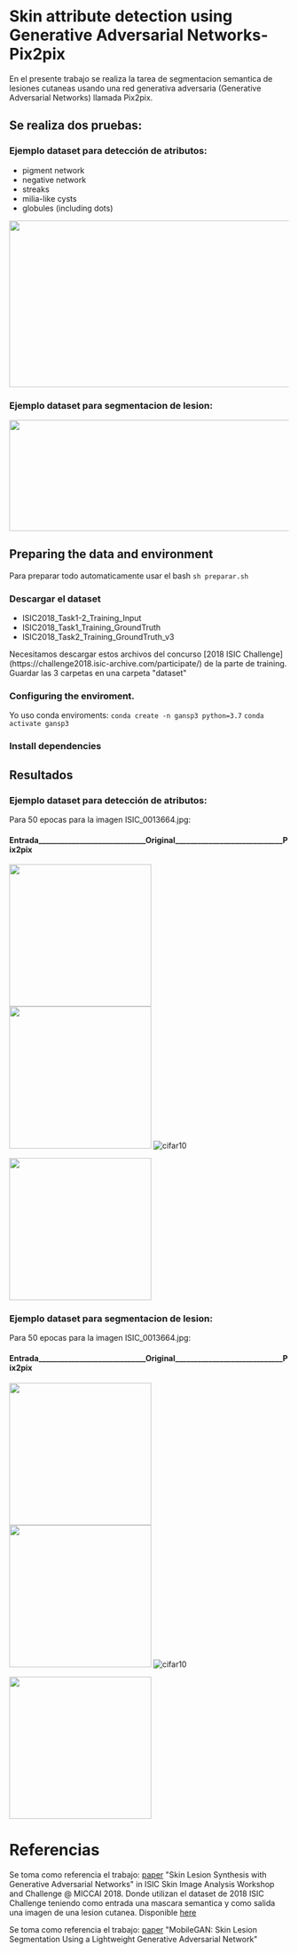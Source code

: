 # Skin attribute detection using Generative Adversarial Networks-Pix2pix

En el presente trabajo se realiza la tarea de segmentacion semantica de lesiones cutaneas usando una red generativa adversaria (Generative Adversarial Networks) llamada Pix2pix.

## Se realiza dos pruebas:
### Ejemplo dataset para detección de atributos:
<ul>
  <li>pigment network</li>
  <li>negative network</li>
  <li>streaks</li>
  <li>milia-like cysts</li>
  <li> globules (including dots)</li>
</ul>
<img src="images/MAP_ISIC_0000013.jpg?raw=true" width="2500" height = "300"/>

### Ejemplo dataset para segmentacion de lesion: 
<img src="images/SEGMENTATION_ISIC_0000013.jpg?raw=true" width="600" height = "200"/>


## Preparing the data and environment
Para preparar todo automaticamente usar el bash `sh preparar.sh`
### Descargar el dataset
<ul>
  <li>ISIC2018_Task1-2_Training_Input</li>
  <li>ISIC2018_Task1_Training_GroundTruth</li>
  <li>ISIC2018_Task2_Training_GroundTruth_v3</li>
</ul>
Necesitamos descargar estos archivos del concurso [2018 ISIC Challenge](https://challenge2018.isic-archive.com/participate/) de la parte de training. Guardar las 3 carpetas en una carpeta "dataset"

### Configuring the enviroment.

Yo uso conda enviroments:
`conda create -n gansp3 python=3.7`
`conda activate gansp3`

### Install dependencies




## Resultados

### Ejemplo dataset para detección de atributos:
Para 50 epocas  para la imagen ISIC_0013664.jpg: 
####  Entrada_____________________________Original_____________________________Pix2pix
<img src="images/ISIC_0013664.jpg?raw=true" height = "256"/>  <img src="images/ISIC_0013664_map.jpg?raw=true" height = "256"/> ![cifar10](images/OUTPUT_MAP.gif)

<img src="images/MAP_test.jpg?raw=true" height = "256"/>


### Ejemplo dataset para segmentacion de lesion:
Para 50 epocas  para la imagen ISIC_0013664.jpg: 
####  Entrada_____________________________Original_____________________________Pix2pix
<img src="images/ISIC_0013664.jpg?raw=true" height = "256"/>  <img src="images/ISIC_0013664_map.jpg?raw=true" height = "256"/> ![cifar10](images/OUTPUT_MAP.gif)

<img src="images/MAP_test.jpg?raw=true"  height = "256"/>


# Referencias
Se toma como referencia el trabajo:
[paper](https://arxiv.org/abs/1902.03253) "Skin Lesion Synthesis with Generative Adversarial Networks" in ISIC Skin Image Analysis Workshop and Challenge @ MICCAI 2018. Donde utilizan el dataset de 2018 ISIC Challenge teniendo como entrada una mascara semantica y como salida una imagen de una lesion cutanea. Disponible [here](https://github.com/alceubissoto/gan-skin-lesion)

Se toma como referencia el trabajo:
[paper](https://arxiv.org/abs/1907.00856) "MobileGAN: Skin Lesion Segmentation Using a Lightweight Generative Adversarial Network" 


